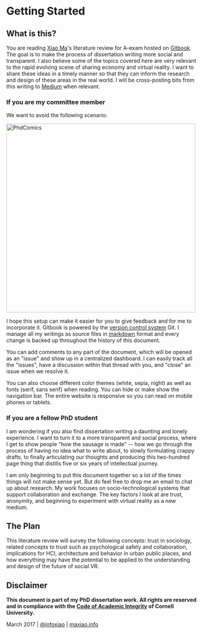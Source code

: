 # Getting Started

## What is this?

You are reading [Xiao Ma](http://maxiao.info/about)'s literature review for A-exam hosted on [Gitbook](https://www.gitbook.com/about). The goal is to make the process of dissertation writing more social and transparent. I also believe some of the topics covered here are very relevant to the rapid evolving scene of sharing economy and virtual reality. I want to share these ideas in a timely manner so that they can inform the research and design of these areas in the real world. I will be cross-posting bits from this writing to <a href="https://medium.com/@infoxiao">Medium</a> when relevant.

### If you are my committee member

We want to avoid the following scenario:

<img src="https://raw.githubusercontent.com/infoxiao/lit/master/_static/img/phd101212s.gif" width="500px" alt="PhdComics">

I hope this setup can make it easier for you to give feedback and for me to incorporate it. Gitbook is powered by the [version control system](https://en.wikipedia.org/wiki/Version_control) Git. I manage all my writings as source files in [markdown](https://en.wikipedia.org/wiki/Markdown) format and every change is backed up throughout the history of this document.

You can add comments to any part of the document, which will be opened as an "issue" and show up in a centralized dashboard. I can easily track all the "issues", have a discussion within that thread with you, and "close" an issue when we resolve it.

You can also choose different color themes (white, sepia, night) as well as fonts (serif, sans serif) when reading. You can hide or make show the navigation bar. The entire website is responsive so you can read on mobile phones or tablets.

### If you are a fellow PhD student

I am wondering if you also find dissertation writing a daunting and lonely experience. I want to turn it to a more transparent and social process, where I get to show people "how the sausage is made" -- how we go through the process of having no idea what to write about, to slowly formulating crappy drafts, to finally articulating our thoughts and producing this two-hundred page thing that distills five or six years of intellectual journey.

I am only beginning to put this document together so a lot of the times things will not make sense yet. But do feel free to drop me an email to chat up about research. My work focuses on socio-technological systems that support collaboration and exchange. The key factors I look at are trust, anonymity, and beginning to experiment with virtual reality as a new medium.


## The Plan

This literature review will survey the following concepts: trust in sociology, related concepts to trust such as psychological safety and collaboration, implications for HCI, architecture and behavior in urban public places, and how everything may have the potential to be applied to the understanding and design of the future of social VR.

## Disclaimer

<b>This document is part of my PhD dissertation work. All rights are reserved and in compliance with the [Code of Academic Integrity](http://cuinfo.cornell.edu/aic.cfm) of Cornell University.</b>

March 2017 | <a href="https://www.twitter.com/infoxiao">@infoxiao</a> | <a href="http://maxiao.info">maxiao.info</a>
